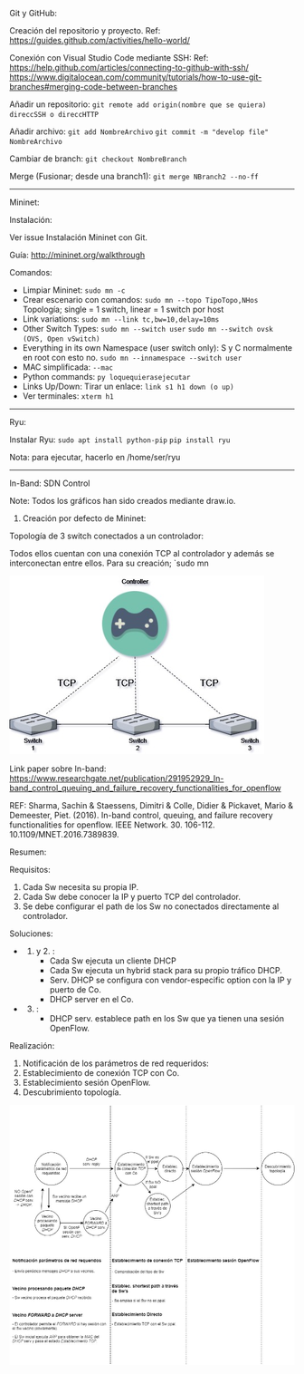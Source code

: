 
Git y GitHub:

Creación del repositorio y proyecto.
Ref: https://guides.github.com/activities/hello-world/

Conexión con Visual Studio Code mediante SSH: 
Ref: https://help.github.com/articles/connecting-to-github-with-ssh/
https://www.digitalocean.com/community/tutorials/how-to-use-git-branches#merging-code-between-branches

Añadir un repositorio: `git remote add origin(nombre que se quiera) direccSSH o direccHTTP`

Añadir archivo: `git add NombreArchivo` `git commit -m "develop file" NombreArchivo`

Cambiar de branch: `git checkout NombreBranch`

Merge (Fusionar; desde una branch1): `git merge NBranch2 --no-ff`
 
-----------------------------------------------------------------------------
	  
Mininet:

Instalación: 

Ver issue Instalación Mininet con Git.

Guía: http://mininet.org/walkthrough

Comandos:

- Limpiar Mininet: `sudo mn -c`
- Crear escenario con comandos: `sudo mn --topo TipoTopo,NHos` Topología; single = 1 switch, linear = 1 switch por host
- Link variations: `sudo mn --link tc,bw=10,delay=10ms`
- Other Switch Types: `sudo mn --switch user` `sudo mn --switch ovsk   (OVS, Open vSwitch)`
- Everything in its own Namespace (user switch only): S y C normalmente en root con esto no. `sudo mn --innamespace --switch user`
- MAC simplificada: `--mac`
- Python commands: `py loquequierasejecutar`
- Links Up/Down: Tirar un enlace: `link s1 h1 down (o up)`
- Ver terminales: `xterm h1`

-------------------------------------------------------------------------------------

Ryu:

Instalar Ryu: `sudo apt install python-pip` `pip install ryu`

Nota: para ejecutar, hacerlo en /home/ser/ryu 

---------------------------------------------------------------------------------------

In-Band: SDN Control

Note: Todos los gráficos han sido creados mediante draw.io.

1. Creación por defecto de Mininet: 

Topología de 3 switch conectados a un controlador:

Todos ellos cuentan con una conexión TCP al controlador y además se interconectan entre ellos. Para su creación; `sudo mn

![Alt text](https://github.com/DeepDrm/SDN-UAH/blob/develop/Images/In-band-Sw-TCP-ALL.jpg)


Link paper sobre In-band:
https://www.researchgate.net/publication/291952929_In-band_control_queuing_and_failure_recovery_functionalities_for_openflow

REF: Sharma, Sachin & Staessens, Dimitri & Colle, Didier & Pickavet, Mario & Demeester, Piet. (2016). In-band control, queuing, and failure recovery functionalities for openflow. IEEE Network. 30. 106-112. 10.1109/MNET.2016.7389839. 

Resumen:

Requisitos:

1. Cada Sw necesita su propia IP.
2. Cada Sw debe conocer la IP y puerto TCP del controlador.
3. Se debe configurar el path de los Sw no conectados directamente al controlador.

Soluciones:

- 1. y 2. : 
        - Cada Sw ejecuta un cliente DHCP
        - Cada Sw ejecuta un hybrid stack para su propio tráfico DHCP.
        - Serv. DHCP se configura con vendor-especific option con la IP y puerto de Co.
        - DHCP server en el Co.
- 3. :
        - DHCP serv. establece path en los Sw que ya tienen una sesión OpenFlow.

Realización:

1. Notificación de los parámetros de red requeridos:
2. Establecimiento de conexión TCP con Co.
3. Establecimiento sesión OpenFlow.
4. Descubrimiento topología.

![Alt Text](https://github.com/DeepDrm/SDN-UAH/blob/develop/Images/D-Estados-PaperIn-Band.jpg)



